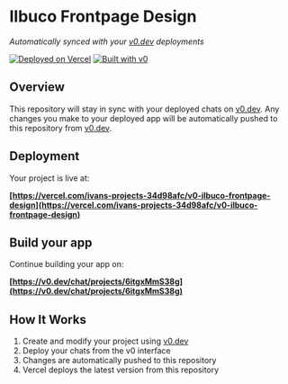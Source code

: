 # Ilbuco Frontpage Design

*Automatically synced with your [v0.dev](https://v0.dev) deployments*

[![Deployed on Vercel](https://img.shields.io/badge/Deployed%20on-Vercel-black?style=for-the-badge&logo=vercel)](https://vercel.com/ivans-projects-34d98afc/v0-ilbuco-frontpage-design)
[![Built with v0](https://img.shields.io/badge/Built%20with-v0.dev-black?style=for-the-badge)](https://v0.dev/chat/projects/6itgxMmS38g)

## Overview

This repository will stay in sync with your deployed chats on [v0.dev](https://v0.dev).
Any changes you make to your deployed app will be automatically pushed to this repository from [v0.dev](https://v0.dev).

## Deployment

Your project is live at:

**[https://vercel.com/ivans-projects-34d98afc/v0-ilbuco-frontpage-design](https://vercel.com/ivans-projects-34d98afc/v0-ilbuco-frontpage-design)**

## Build your app

Continue building your app on:

**[https://v0.dev/chat/projects/6itgxMmS38g](https://v0.dev/chat/projects/6itgxMmS38g)**

## How It Works

1. Create and modify your project using [v0.dev](https://v0.dev)
2. Deploy your chats from the v0 interface
3. Changes are automatically pushed to this repository
4. Vercel deploys the latest version from this repository